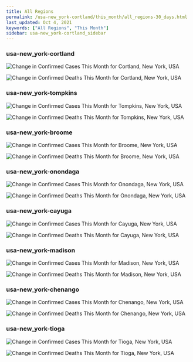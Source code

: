 ```yaml
---
title: All Regions
permalink: /usa-new_york-cortland/this_month/all_regions-30_days.html
last_updated: Oct 4, 2021
keywords: ["All Regions", "This Month"]
sidebar: usa-new_york-cortland_sidebar
---
```


<h3>usa-new_york-cortland</h3>

![Change in Confirmed Cases This Month for Cortland, New York, USA](/covid_tracker/images/graphs/usa-new_york-cortland-delta_confirmed-30_days_graph.png)

![Change in Confirmed Deaths This Month for Cortland, New York, USA](/covid_tracker/images/graphs/usa-new_york-cortland-delta_deaths-30_days_graph.png)

<h3>usa-new_york-tompkins</h3>

![Change in Confirmed Cases This Month for Tompkins, New York, USA](/covid_tracker/images/graphs/usa-new_york-tompkins-delta_confirmed-30_days_graph.png)

![Change in Confirmed Deaths This Month for Tompkins, New York, USA](/covid_tracker/images/graphs/usa-new_york-tompkins-delta_deaths-30_days_graph.png)

<h3>usa-new_york-broome</h3>

![Change in Confirmed Cases This Month for Broome, New York, USA](/covid_tracker/images/graphs/usa-new_york-broome-delta_confirmed-30_days_graph.png)

![Change in Confirmed Deaths This Month for Broome, New York, USA](/covid_tracker/images/graphs/usa-new_york-broome-delta_deaths-30_days_graph.png)

<h3>usa-new_york-onondaga</h3>

![Change in Confirmed Cases This Month for Onondaga, New York, USA](/covid_tracker/images/graphs/usa-new_york-onondaga-delta_confirmed-30_days_graph.png)

![Change in Confirmed Deaths This Month for Onondaga, New York, USA](/covid_tracker/images/graphs/usa-new_york-onondaga-delta_deaths-30_days_graph.png)

<h3>usa-new_york-cayuga</h3>

![Change in Confirmed Cases This Month for Cayuga, New York, USA](/covid_tracker/images/graphs/usa-new_york-cayuga-delta_confirmed-30_days_graph.png)

![Change in Confirmed Deaths This Month for Cayuga, New York, USA](/covid_tracker/images/graphs/usa-new_york-cayuga-delta_deaths-30_days_graph.png)

<h3>usa-new_york-madison</h3>

![Change in Confirmed Cases This Month for Madison, New York, USA](/covid_tracker/images/graphs/usa-new_york-madison-delta_confirmed-30_days_graph.png)

![Change in Confirmed Deaths This Month for Madison, New York, USA](/covid_tracker/images/graphs/usa-new_york-madison-delta_deaths-30_days_graph.png)

<h3>usa-new_york-chenango</h3>

![Change in Confirmed Cases This Month for Chenango, New York, USA](/covid_tracker/images/graphs/usa-new_york-chenango-delta_confirmed-30_days_graph.png)

![Change in Confirmed Deaths This Month for Chenango, New York, USA](/covid_tracker/images/graphs/usa-new_york-chenango-delta_deaths-30_days_graph.png)

<h3>usa-new_york-tioga</h3>

![Change in Confirmed Cases This Month for Tioga, New York, USA](/covid_tracker/images/graphs/usa-new_york-tioga-delta_confirmed-30_days_graph.png)

![Change in Confirmed Deaths This Month for Tioga, New York, USA](/covid_tracker/images/graphs/usa-new_york-tioga-delta_deaths-30_days_graph.png)
